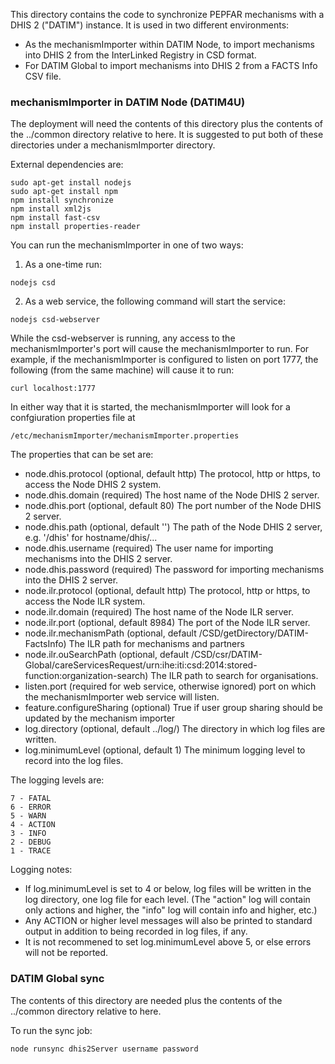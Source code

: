 This directory contains the code to synchronize PEPFAR mechanisms with a DHIS 2 ("DATIM") instance. It is used in two different environments:
- As the mechanismImporter within DATIM Node, to import mechanisms into DHIS 2 from the InterLinked Registry in CSD format.
- For DATIM Global to import mechanisms into DHIS 2 from a FACTS Info CSV file.

<h3>mechanismImporter in DATIM Node (DATIM4U)</h3>
The deployment will need the contents of this directory plus the contents of the ../common directory relative to here. It is suggested to put both of these directories under a mechanismImporter directory.

External dependencies are:
```
sudo apt-get install nodejs
sudo apt-get install npm
npm install synchronize
npm install xml2js
npm install fast-csv
npm install properties-reader
```
You can run the mechanismImporter in one of two ways:

1) As a one-time run:
```
nodejs csd
```
2) As a web service, the following command will start the service:
```
nodejs csd-webserver
```
While the csd-webserver is running, any access to the mechanismImporter's port will cause the mechanismImporter to run. For example, if the mechanismImporter is configured to listen on port 1777, the following (from the same machine) will cause it to run:

```
curl localhost:1777
```

In either way that it is started, the mechanismImporter will look for a confgiuration properties file at
```
/etc/mechanismImporter/mechanismImporter.properties
```
The properties that can be set are:

- node.dhis.protocol (optional, default http) The protocol, http or https, to access the Node DHIS 2 system.
- node.dhis.domain (required) The host name of the Node DHIS 2 server.
- node.dhis.port (optional, default 80) The port number of the Node DHIS 2 server.
- node.dhis.path (optional, default '') The path of the Node DHIS 2 server, e.g. '/dhis' for hostname/dhis/...
- node.dhis.username (required) The user name for importing mechanisms into the DHIS 2 server.
- node.dhis.password (required) The password for importing mechanisms into the DHIS 2 server.
- node.ilr.protocol (optional, default http) The protocol, http or https, to access the Node ILR system.
- node.ilr.domain (required) The host name of the Node ILR server.
- node.ilr.port (optional, default 8984) The port of the Node ILR server.
- node.ilr.mechanismPath (optional, default /CSD/getDirectory/DATIM-FactsInfo) The ILR path for mechanisms and partners
- node.ilr.ouSearchPath (optional, default /CSD/csr/DATIM-Global/careServicesRequest/urn:ihe:iti:csd:2014:stored-function:organization-search) The ILR path to search for organisations.
- listen.port (required for web service, otherwise ignored) port on which the mechanismImporter web service will listen.
- feature.configureSharing (optional) True if user group sharing should be updated by the mechanism importer
- log.directory (optional, default ../log/) The directory in which log files are written.
- log.minimumLevel (optional, default 1) The minimum logging level to record into the log files.

The logging levels are:
```
7 - FATAL
6 - ERROR
5 - WARN
4 - ACTION
3 - INFO
2 - DEBUG
1 - TRACE
```
Logging notes:
- If log.minimumLevel is set to 4 or below, log files will be written in the log directory, one log file for each level. (The "action" log will contain only actions and higher, the "info" log will contain info and higher, etc.)
- Any ACTION or higher level messages will also be printed to standard output in addition to being recorded in log files, if any.
- It is not recommened to set log.minimumLevel above 5, or else errors will not be reported.

<h3>DATIM Global sync</h3>
The contents of this directory are needed plus the contents of the ../common directory relative to here.

To run the sync job:
```
node runsync dhis2Server username password
```
